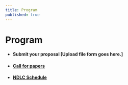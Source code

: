```yaml
---
title: Program
published: true
---
```


# Program

+ #### Submit your proposal [Upload file form goes here.]

+ #### [Call for papers](NDLC_CFP.pdf)

+ #### [NDLC Schedule](01.ndlc-schedule/program.md)
